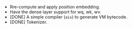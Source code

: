 - Rre-compute and apply position embedding.
- Have the dense layer support for wq, wk, wv.
- [DONE] A simple compiler (`aix`) to generate VM bytecode.
- [DONE] Tokenizer.
